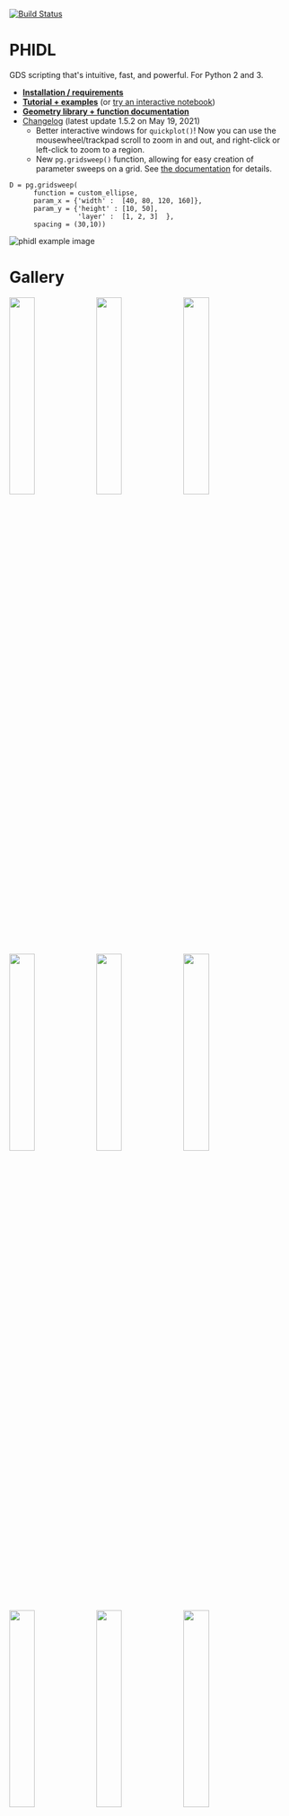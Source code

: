 [![Build Status](https://travis-ci.com/amccaugh/phidl.svg?branch=master)](https://travis-ci.com/amccaugh/phidl)

# PHIDL
GDS scripting that's intuitive, fast, and powerful.  For Python 2 and 3.

- [**Installation / requirements**](#installation--requirements)
- [**Tutorial + examples**](https://phidl.readthedocs.io/en/latest/tutorials.html) (or [try an interactive notebook](https://mybinder.org/v2/gh/amccaugh/phidl/master?filepath=phidl_tutorial_example.ipynb))
- [**Geometry library + function documentation**](https://phidl.readthedocs.io/)
- [Changelog](https://github.com/amccaugh/phidl/blob/master/CHANGELOG.md) (latest update 1.5.2 on May 19, 2021)
  - Better interactive windows for `quickplot()`! Now you can use the mousewheel/trackpad scroll to zoom in and out, and right-click or left-click to zoom to a region.
  - New `pg.gridsweep()` function, allowing for easy creation of parameter sweeps on a grid.  See [the documentation](https://phidl.readthedocs.io/en/latest/geometry_reference.html#Gridsweep) for details. 

```
D = pg.gridsweep(
      function = custom_ellipse,
      param_x = {'width' :  [40, 80, 120, 160]},
      param_y = {'height' : [10, 50],
                 'layer' :  [1, 2, 3]  },
      spacing = (30,10))
```

![phidl example image](https://phidl.readthedocs.io/en/dev/_images/geometry_reference_36_0.png)



# Gallery

<img src="https://amccaugh.github.io/phidl/phidl1.png" width="30%"></img> <img src="https://amccaugh.github.io/phidl/phidl2.png" width="30%"></img> <img src="https://amccaugh.github.io/phidl/phidl3.png" width="30%"></img> <img src="https://amccaugh.github.io/phidl/phidl4.png" width="30%"></img> <img src="https://amccaugh.github.io/phidl/phidl5.png" width="30%"></img> <img src="https://amccaugh.github.io/phidl/phidl6.png" width="30%"></img> <img src="https://amccaugh.github.io/phidl/phidl7.png" width="30%"></img> <img src="https://amccaugh.github.io/phidl/phidl8.png" width="30%"></img> <img src="https://amccaugh.github.io/phidl/phidl9.png" width="30%"></img> <img src="https://amccaugh.github.io/phidl/phidl10.png" width="30%"></img> <img src="https://amccaugh.github.io/phidl/phidl11.png" width="30%"></img> <img src="https://amccaugh.github.io/phidl/phidl12.png" width="30%"></img> 

# Installation / requirements
- Install or upgrade with `pip install -U phidl`
- Python 2 >=2.6 or Python 3 >=3.5
- If you are on Windows or Mac and don't already have `gdspy` installed, you will need a C++ compiler
    - For Windows + Python 3, install ["Build Tools for Visual Studio"](https://www.visualstudio.com/downloads/#build-tools-for-visual-studio-2017) (make sure to check the "C++ build tools" checkbox when installing)
    - For Windows + Python 2, install [Microsoft Visual C++ Compiler for Python 2.7](https://www.microsoft.com/en-us/download/details.aspx?id=44266)
    - For Mac, install "Xcode" from the App Store, then run the command `xcode-select --install` in the terminal

# About PHIDL

*fiddle (verb) - /ˈfidl/ - to make minor manual movements, especially to adjust something*

PHIDL is an open-source GDS-based CAD tool for Python 2 and 3 that significantly extends the excellent [gdspy](https://github.com/heitzmann/gdspy).  The base installation includes a large library of simple shapes (e.g. rectangles, circles), photonic structures (e.g. sine curve waveguides), and superconducting nanowire shapes (e.g. single photon detectors) that are fully parameterized. It also has a built-in quick-plotting function based on matplotlib (or Qt) that allows you view the state of any GDS object, useful when scripting geometry-making functions. It also has a [__geometry library reference__](https://phidl.readthedocs.io/) and a set of [__very thorough tutorials__](https://phidl.readthedocs.io/en/latest/tutorials.html) that will walk you through the process of getting acquainted with PHIDL.

The goal is to bring the usability of Illustrator / Inkscape drawing programs to the GDS scripting world. Like Python itself, it aims to be readable, and intuitive.  For instance, when building a geometry you don't have to worry about what the exact coordinates are anymore. If you want to separate two ellipses in the x direction by 5 units, you can do things like this:

`ellipse1.xmin = ellipse2.xmax + 5`

or if you want to move then rotate one ellipse by 45 degrees you can do

`ellipse2.move([1,7]).rotate(45)`

There's a few dozen shortcuts like this that make life easier built into PHIDL--they're simple, but they make a world of difference when you just want to e.g. space a ring resonator some distance from a waveguide without having to track each and every coordinate of the shape.

[](http://amccaugh.github.io/phidl)

![phidl example image](https://amccaugh.github.io/phidl/readme_1.png)


There's also a "port" functionality that allows you to snap together geometry like Legos without caring about where exactly the absolute coordinates of either geometry is.  For instance, connecting the above misaligned rectangles is a two-line command:

![phidl example image](https://amccaugh.github.io/phidl/readme_2.png)

It also allows you to do things like add text and create smooth or straight routing curves between "ports" of different devices, convenient for making electrical or optical connections:

![phidl example image](https://amccaugh.github.io/phidl/readme_3.png)
![phidl example image](https://amccaugh.github.io/phidl/readme_4.png)
    

Other useful functionality available are standard operations like booleans:

![phidl example image](https://amccaugh.github.io/phidl/readme_8.png)

 and less standard ones like creating outlines. A whole layout can be outlined directly in the GDS without requiring you to use Beamer (useful for positive-tone resist structures):

`pg.outline(D, distance = 0.7, layer = 4)`

![phidl example image](https://amccaugh.github.io/phidl/readme_5.png)
 
The geometry library also has useful resolution test-structures built into it, for instance

```
pg.litho_calipers(num_notches = 7, offset_per_notch = 0.1)
pg.litho_steps(line_widths = [1,2,4,8,16])
pg.litho_star(num_lines = 16, line_width = 3)
```

![phidl example image](https://amccaugh.github.io/phidl/readme_7.png)

There are also handy functions to help pack shapes into as small an area as possible:

```
pg.packer(D_list, spacing = 1.25, aspect_ratio = (2,1))
```

![phidl example image](https://amccaugh.github.io/phidl/packer.png)
